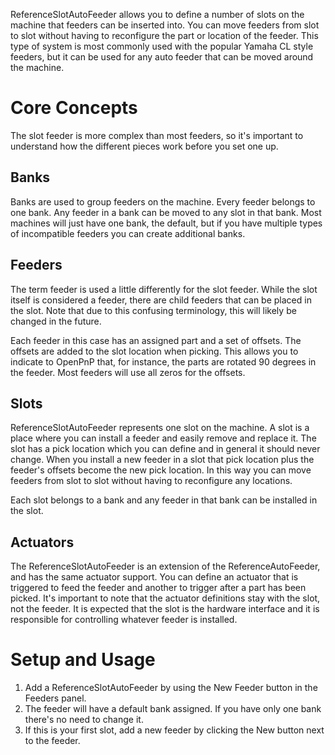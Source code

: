 ReferenceSlotAutoFeeder allows you to define a number of slots on the machine that feeders can be inserted into. You can move feeders from slot to slot without having to reconfigure the part or location of the feeder. This type of system is most commonly used with the popular Yamaha CL style feeders, but it can be used for any auto feeder that can be moved around the machine.

# Core Concepts

The slot feeder is more complex than most feeders, so it's important to understand how the different pieces work before you set one up.

## Banks

Banks are used to group feeders on the machine. Every feeder belongs to one bank. Any feeder in a bank can be moved to any slot in that bank. Most machines will just have one bank, the default, but if you have multiple types of incompatible feeders you can create additional banks.

## Feeders

The term feeder is used a little differently for the slot feeder. While the slot itself is considered a feeder, there are child feeders that can be placed in the slot. Note that due to this confusing terminology, this will likely be changed in the future.

Each feeder in this case has an assigned part and a set of offsets. The offsets are added to the slot location when picking. This allows you to indicate to OpenPnP that, for instance, the parts are rotated 90 degrees in the feeder. Most feeders will use all zeros for the offsets.

## Slots

ReferenceSlotAutoFeeder represents one slot on the machine. A slot is a place where you can install a feeder and easily remove and replace it. The slot has a pick location which you can define and in general it should never change. When you install a new feeder in a slot that pick location plus the feeder's offsets become the new pick location. In this way you can move feeders from slot to slot without having to reconfigure any locations.

Each slot belongs to a bank and any feeder in that bank can be installed in the slot.

## Actuators

The ReferenceSlotAutoFeeder is an extension of the ReferenceAutoFeeder, and has the same actuator support. You can define an actuator that is triggered to feed the feeder and another to trigger after a part has been picked. It's important to note that the actuator definitions stay with the slot, not the feeder. It is expected that the slot is the hardware interface and it is responsible for controlling whatever feeder is installed.

# Setup and Usage

1. Add a ReferenceSlotAutoFeeder by using the New Feeder button in the Feeders panel.
2. The feeder will have a default bank assigned. If you have only one bank there's no need to change it.
3. If this is your first slot, add a new feeder by clicking the New button next to the feeder.